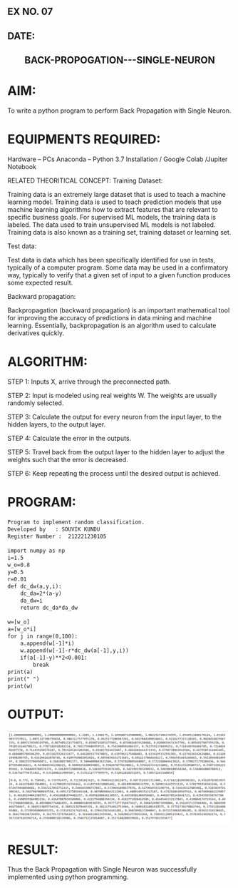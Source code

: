## EX NO. 07
## DATE:

## <p align = 'center'>BACK-PROPOGATION---SINGLE-NEURON</p>
# AIM:
To write a python program to perform Back Propagation with Single Neuron.

# EQUIPMENTS REQUIRED:
Hardware – PCs Anaconda – Python 3.7 Installation / Google Colab /Jupiter Notebook

RELATED THEORITICAL CONCEPT:
Training Dataset:

Training data is an extremely large dataset that is used to teach a machine learning model. Training data is used to teach prediction models that use machine learning algorithms how to extract features that are relevant to specific business goals. For supervised ML models, the training data is labeled. The data used to train unsupervised ML models is not labeled. Training data is also known as a training set, training dataset or learning set.

Test data:

Test data is data which has been specifically identified for use in tests, typically of a computer program. Some data may be used in a confirmatory way, typically to verify that a given set of input to a given function produces some expected result.

Backward propagation:

Backpropagation (backward propagation) is an important mathematical tool for improving the accuracy of predictions in data mining and machine learning. Essentially, backpropagation is an algorithm used to calculate derivatives quickly.

# ALGORITHM:
STEP 1:
Inputs X, arrive through the preconnected path.

STEP 2:
Input is modeled using real weights W. The weights are usually randomly selected.

STEP 3:
Calculate the output for every neuron from the input layer, to the hidden layers, to the output layer.

STEP 4:
Calculate the error in the outputs.

STEP 5:
Travel back from the output layer to the hidden layer to adjust the weights such that the error is decreased.

STEP 6:
Keep repeating the process until the desired output is achieved.

# PROGRAM:
~~~
Program to implement random classification.
Developed by   : SOUVIK KUNDU
Register Number :  212221230105

import numpy as np
i=1.5    
w_o=0.8  
y=0.5    
r=0.01   
def dc_dw(a,y,i):
    dc_da=2*(a-y)
    da_dw=i
    return dc_da*da_dw
  
w=[w_o]
a=[w_o*i]
for j in range(0,100):
    a.append(w[-1]*i)
    w.append(w[-1]-r*dc_dw(a[-1],y,i))
    if(a[-1]-y)**2<0.001:
        break
print(a)
print(" ")
print(w)
~~~
# OUTPUT:

![git](45.png)
# RESULT:
Thus the Back Propagation with Single Neuron was successfully implemented using python programming.